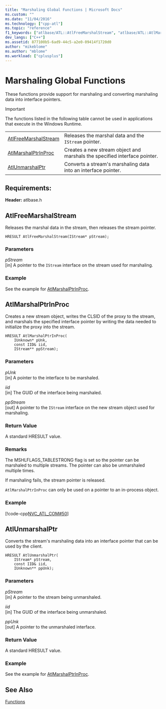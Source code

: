 ```yaml
---
title: "Marshaling Global Functions | Microsoft Docs"
ms.custom: ""
ms.date: "11/04/2016"
ms.technology: ["cpp-atl"]
ms.topic: "reference"
f1_keywords: ["atlbase/ATL::AtlFreeMarshalStream", "atlbase/ATL::AtlMarshalPtrInProc", "atlbase/ATL::AtlUnmarshalPtr"]
dev_langs: ["C++"]
ms.assetid: 877100b5-6ad9-44c5-a2e0-09414f1720d0
author: "mikeblome"
ms.author: "mblome"
ms.workload: ["cplusplus"]
---
```

# Marshaling Global Functions

These functions provide support for marshaling and converting marshaling data into interface pointers.

> [!IMPORTANT]
>  The functions listed in the following table cannot be used in applications that execute in the Windows Runtime.

|||
|-|-|
|[AtlFreeMarshalStream](#atlfreemarshalstream)|Releases the marshal data and the `IStream` pointer.|
|[AtlMarshalPtrInProc](#atlmarshalptrinproc)|Creates a new stream object and marshals the specified interface pointer.|
|[AtlUnmarshalPtr](#atlunmarshalptr)|Converts a stream's marshaling data into an interface pointer.|  

## Requirements:

**Header:** atlbase.h

##  <a name="atlfreemarshalstream"></a>  AtlFreeMarshalStream

Releases the marshal data in the stream, then releases the stream pointer.  

```
HRESULT AtlFreeMarshalStream(IStream* pStream);
```

### Parameters

*pStream*  
[in] A pointer to the `IStream` interface on the stream used for marshaling.

### Example

See the example for [AtlMarshalPtrInProc](#atlmarshalptrinproc).

##  <a name="atlmarshalptrinproc"></a>  AtlMarshalPtrInProc

Creates a new stream object, writes the CLSID of the proxy to the stream, and marshals the specified interface pointer by writing the data needed to initialize the proxy into the stream.

```
HRESULT AtlMarshalPtrInProc(
    IUnknown* pUnk,
    const IID& iid,
    IStream** ppStream);
```

### Parameters

*pUnk*  
[in] A pointer to the interface to be marshaled.

*iid*  
[in] The GUID of the interface being marshaled.

*ppStream*  
[out] A pointer to the `IStream` interface on the new stream object used for marshaling.

### Return Value

A standard HRESULT value.

### Remarks

The MSHLFLAGS_TABLESTRONG flag is set so the pointer can be marshaled to multiple streams. The pointer can also be unmarshaled multiple times.

If marshaling fails, the stream pointer is released.

`AtlMarshalPtrInProc` can only be used on a pointer to an in-process object.

### Example

[!code-cpp[NVC_ATL_COM#50](../../atl/codesnippet/cpp/marshaling-global-functions_1.cpp)]

##  <a name="atlunmarshalptr"></a>  AtlUnmarshalPtr

Converts the stream's marshaling data into an interface pointer that can be used by the client.

```
HRESULT AtlUnmarshalPtr(
    IStream* pStream,
    const IID& iid,
    IUnknown** ppUnk);
```

### Parameters

*pStream*  
[in] A pointer to the stream being unmarshaled.

*iid*  
[in] The GUID of the interface being unmarshaled.

*ppUnk*  
[out] A pointer to the unmarshaled interface.

### Return Value

A standard HRESULT value.

### Example

See the example for [AtlMarshalPtrInProc](#atlmarshalptrinproc).

## See Also

[Functions](../../atl/reference/atl-functions.md)
